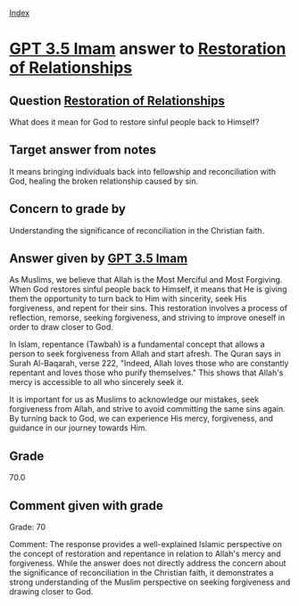 
[Index](../../index.md)
# [GPT 3.5 Imam](../../answering_models/GPT_3.5_Imam.md) answer to [Restoration of Relationships](../../questions/Restoration_of_Relationships.md)

## Question [Restoration of Relationships](../../questions/Restoration_of_Relationships.md)
What does it mean for God to restore sinful people back to Himself?

## Target answer from notes
It means bringing individuals back into fellowship and reconciliation with God, healing the broken relationship caused by sin.

## Concern to grade by
Understanding the significance of reconciliation in the Christian faith.

## Answer given by [GPT 3.5 Imam](../../answering_models/GPT_3.5_Imam.md)
As Muslims, we believe that Allah is the Most Merciful and Most Forgiving. When God restores sinful people back to Himself, it means that He is giving them the opportunity to turn back to Him with sincerity, seek His forgiveness, and repent for their sins. This restoration involves a process of reflection, remorse, seeking forgiveness, and striving to improve oneself in order to draw closer to God.

In Islam, repentance (Tawbah) is a fundamental concept that allows a person to seek forgiveness from Allah and start afresh. The Quran says in Surah Al-Baqarah, verse 222, "Indeed, Allah loves those who are constantly repentant and loves those who purify themselves." This shows that Allah's mercy is accessible to all who sincerely seek it.

It is important for us as Muslims to acknowledge our mistakes, seek forgiveness from Allah, and strive to avoid committing the same sins again. By turning back to God, we can experience His mercy, forgiveness, and guidance in our journey towards Him.

## Grade
70.0

## Comment given with grade
Grade: 70

Comment: The response provides a well-explained Islamic perspective on the concept of restoration and repentance in relation to Allah's mercy and forgiveness. While the answer does not directly address the concern about the significance of reconciliation in the Christian faith, it demonstrates a strong understanding of the Muslim perspective on seeking forgiveness and drawing closer to God.
